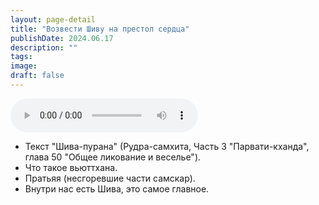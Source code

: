 ```yaml
---
layout: page-detail
title: "Возвести Шиву на престол сердца"
publishDate: 2024.06.17
description: ""
tags:
image:
draft: false
---
```


<audio title="2024.06.17 - Возвести Шиву на престол сердца.mp3" src="/upload/iblock/95f/g1xm6sv7yq337jsz95nqhtehu41r9voq.mp3" controls=""></audio>

* Текст "Шива-пурана" (Рудра-самхита, Часть 3 "Парвати-кханда", глава 50 "Общее ликование и веселье").
* Что такое вьюттхана.
* Пратьяя (несгоревшие части самскар).
* Внутри нас есть Шива, это самое главное.

  
